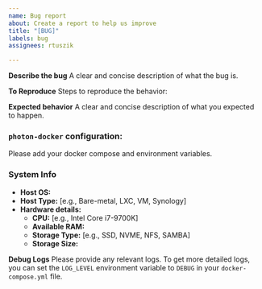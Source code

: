 ```yaml
---
name: Bug report
about: Create a report to help us improve
title: "[BUG]"
labels: bug
assignees: rtuszik

---
```


**Describe the bug**
A clear and concise description of what the bug is.

**To Reproduce**
Steps to reproduce the behavior:

**Expected behavior**
A clear and concise description of what you expected to happen.

### **`photon-docker` configuration:**
Please add your docker compose and environment variables.

### System Info
 - **Host OS:** 
 - **Host Type:** [e.g., Bare-metal, LXC, VM, Synology]
 - **Hardware details:**
   - **CPU:** [e.g., Intel Core i7-9700K]
   - **Available RAM:** 
   - **Storage Type:** [e.g., SSD, NVME, NFS, SAMBA]
   - **Storage Size:**


**Debug Logs**
Please provide any relevant logs. To get more detailed logs, you can set the `LOG_LEVEL` environment variable to `DEBUG` in your `docker-compose.yml` file.
